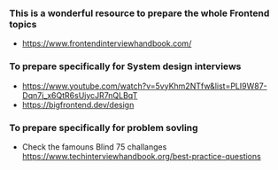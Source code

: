 ### This is a wonderful resource to prepare the whole Frontend topics
- https://www.frontendinterviewhandbook.com/
### To prepare specifically  for System design interviews
- https://www.youtube.com/watch?v=5vyKhm2NTfw&list=PLI9W87-Dqn7j_x6QtR6sUjycJR7nQLBqT
- https://bigfrontend.dev/design
### To prepare specifically for problem sovling
- Check the famouns Blind 75 challanges https://www.techinterviewhandbook.org/best-practice-questions
